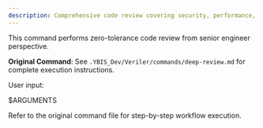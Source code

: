 ```yaml
---
description: Comprehensive code review covering security, performance, and architecture
---
```


This command performs zero-tolerance code review from senior engineer perspective.

**Original Command**: See `.YBIS_Dev/Veriler/commands/deep-review.md` for complete execution instructions.

User input:

$ARGUMENTS

Refer to the original command file for step-by-step workflow execution.
